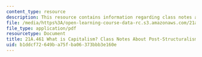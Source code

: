 ```yaml
---
content_type: resource
description: This resource contains information regarding class notes about post-structuralism.
file: /media/https%3A/open-learning-course-data-rc.s3.amazonaws.com/21a-461-what-is-capitalism-fall-2013/b1ddcf72649ba75fba06373bbb3e160e_MIT21A_461F13_Cl_PstStr_lt.pdf
file_type: application/pdf
resourcetype: Document
title: 21A.461 What is Capitalism? Class Notes About Post-Structuralism
uid: b1ddcf72-649b-a75f-ba06-373bbb3e160e
---
```

